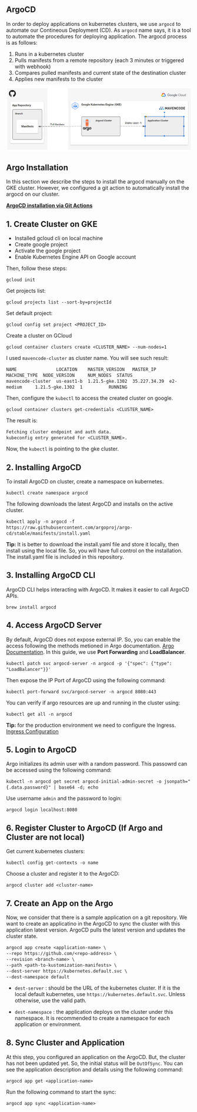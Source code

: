 ## **ArgoCD**

In order to deploy applications on kubernetes clusters, we use `argocd` to automate our Contineous Deployment (CD). As `argocd` name says, it is a tool to automate the procedures for deploying application. The argocd process is as follows:

1. Runs in a kubernetes cluster
2. Pulls manifests from a remote repository (each 3 minutes or triggered with webhook)
3. Compares pulled manifests and current state of the destination cluster
4. Applies new manifests to the cluster

![ArgoCD Diagram](./documents/images/argocd-1.jpg)

## **Argo Installation**

In this section we describe the steps to install the argocd manually on the GKE cluster. However, we configured a git action to automatically install the argocd on our cluster.

[**ArgoCD installation via Git Actions**](./documents/argo-doc.md)

## 1. Create Cluster on GKE

- Installed gcloud cli on local machine
- Create google project
- Activate the google project
- Enable Kubernetes Engine API on Google account

Then, follow these steps:

```
gcloud init
```

Get projects list:

```
gcloud projects list --sort-by=projectId
```

Set default project:

```
gcloud config set project <PROJECT_ID>
```

Create a cluster on GCloud

```
gcloud container clusters create <CLUSTER_NAME> --num-nodes=1
```

I used `mavencode-cluster` as cluster name. You will see such result:

```
NAME               LOCATION    MASTER_VERSION   MASTER_IP     MACHINE_TYPE  NODE_VERSION     NUM_NODES  STATUS
mavencode-cluster  us-east1-b  1.21.5-gke.1302  35.227.34.39  e2-medium     1.21.5-gke.1302  1          RUNNING
```

Then, configure the `kubectl` to access the created cluster on google.

```
gcloud container clusters get-credentials <CLUSTER_NAME>
```

The result is:

```
Fetching cluster endpoint and auth data.
kubeconfig entry generated for <CLUSTER_NAME>.
```

Now, the `kubectl` is pointing to the gke cluster.

## 2. Installing ArgoCD

To install ArgoCD on cluster, create a namespace on kubernetes.

```
kubectl create namespace argocd
```

The following downloads the latest ArgoCD and installs on the active cluster.

```
kubectl apply -n argocd -f https://raw.githubusercontent.com/argoproj/argo-cd/stable/manifests/install.yaml
```

**Tip:** It is better to download the install.yaml file and store it locally, then install using the local file. So, you will have full control on the installation. The install.yaml file is included in this repository.

## 3. Installing ArgoCD CLI

ArgoCD CLI helps interacting with ArgoCD. It makes it easier to call ArgoCD APIs.

```
brew install argocd
```

## 4. Access ArgoCD Server

By default, ArgoCD does not expose external IP. So, you can enable the access following the methods metioned in Argo documentation. [Argo Documentation](https://argo-cd.readthedocs.io/en/stable/getting_started/). In this guide, we use **Port Forwarding** and **LoadBalancer**.

```
kubectl patch svc argocd-server -n argocd -p '{"spec": {"type": "LoadBalancer"}}'
```

Then expose the IP Port of ArgoCD using the following command:

```
kubectl port-forward svc/argocd-server -n argocd 8080:443
```

You can verify if argo resources are up and running in the cluster using:

```
kubectl get all -n argocd
```

**Tip:** for the production environment we need to configure the Ingress. [Ingress Configuration](https://argo-cd.readthedocs.io/en/stable/operator-manual/ingress/)

## 5. Login to ArgoCD

Argo initializes its admin user with a random password. This passowrd can be accessed using the following command:

```
kubectl -n argocd get secret argocd-initial-admin-secret -o jsonpath="{.data.password}" | base64 -d; echo
```

Use username `admin` and the password to login:

```
argocd login localhost:8080
```

## 6. Register Cluster to ArgoCD (If Argo and Cluster are not local)

Get current kubernetes clusters:

```
kubectl config get-contexts -o name
```

Choose a cluster and register it to the ArgoCD:

```
argocd cluster add <cluster-name>
```

## 7. Create an App on the Argo

Now, we consider that there is a sample application on a git repository. We want to create an applicatino in the ArgoCD to sync the cluster with this application latest version. ArgoCD pulls the latest version and updates the cluster state.

```
argocd app create <application-name> \
--repo https://github.com/<repo-address> \
--revision <branch-name> \
--path <path-to-kustomization-manifests> \
--dest-server https://kubernetes.default.svc \
--dest-namespace default
```

- `dest-server` : should be the URL of the kubernetes cluster. If it is the local default kubernetes, use `https://kubernetes.default.svc`. Unless otherwise, use the valid path.

- `dest-namespace` : the application deploys on the cluster under this namespace. It is recommended to create a namespace for each application or environment.

## 8. Sync Cluster and Application

At this step, you configured an application on the ArgoCD. But, the cluster has not been updated yet. So, the initial status will be `OutOfSync`. You can see the application description and details using the following command:

```
argocd app get <application-name>
```

Run the following command to start the sync:

```
argocd app sync <application-name>
```
